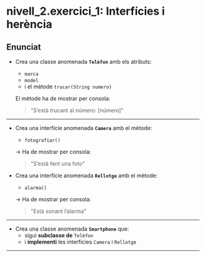 # nivell_2.exercici_1: Interfícies i herència

## Enunciat

- Crea una classe anomenada **`Telèfon`** amb els atributs:
    - `marca`
    - `model`
    - i el mètode `trucar(String numero)`

  El mètode ha de mostrar per consola:
  > "S’està trucant al número: [número]"

---

- Crea una interfície anomenada **`Camera`** amb el mètode:
    - `fotografiar()`

  → Ha de mostrar per consola:
  > "S’està fent una foto"

- Crea una interfície anomenada **`Rellotge`** amb el mètode:
    - `alarma()`

  → Ha de mostrar per consola:
  > "Està sonant l’alarma"

---

- Crea una classe anomenada **`Smartphone`** que:
    - sigui **subclasse de** `Telèfon`
    - i **implementi** les interfícies `Camera` i `Rellotge`

---
